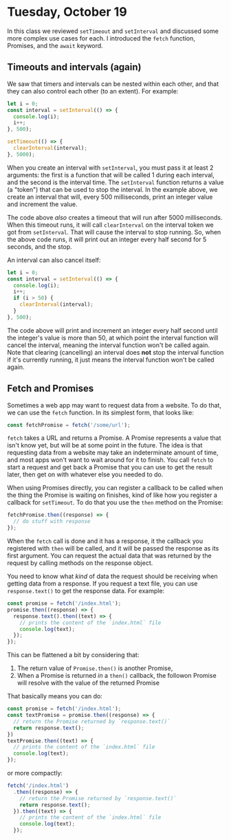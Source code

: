 # Tuesday, October 19

In this class we reviewed `setTimeout` and `setInterval` and discussed some more
complex use cases for each. I introduced the `fetch` function, Promises, and the
`await` keyword.

## Timeouts and intervals (again)

We saw that timers and intervals can be nested within each other, and that they
can also control each other (to an extent). For example:

```js
let i = 0;
const interval = setInterval(() => {
  console.log(i);
  i++;
}, 500);

setTimeout(() => {
  clearInterval(interval);
}, 5000);
```

When you create an interval with `setInterval`,  you must pass it
at least 2 arguments: the first is a function that will be called 1 during each
interval, and the second is the interval time. The `setInterval` function
returns a value (a "token") that can be used to stop the interval. In the
example above, we create an interval that will, every 500 milliseconds, print an
integer value and increment the value. 

The code above _also_ creates a timeout that will run after 5000 milliseconds.
When this timeout runs, it will call `clearInterval` on the interval token we
got from `setInterval`. That will cause the interval to stop running. So, when
the above code runs, it will print out an integer every half second for 5
seconds, and the stop.

An interval can also cancel itself:

```js
let i = 0;
const interval = setInterval(() => {
  console.log(i);
  i++;
  if (i > 50) {
    clearInterval(interval);
  }
}, 500);

```

The code above will print and increment an integer every half second until the
integer's value is more than 50, at which point the interval function will
cancel the interval, meaning the interval function won't be called again. Note
that clearing (cancelling) an interval does **not** stop the interval function
if it's currently running, it just means the interval function won't be called
again.

## Fetch and Promises

Sometimes a web app may want to request data from a website. To do that, we can
use the `fetch` function. In its simplest form, that looks like:

```js
const fetchPromise = fetch('/some/url');
```

`fetch` takes a URL and returns a Promise. A Promise represents a value that
isn't know yet, but will be at some point in the future. The idea is that
requesting data from a website may take an indeterminate amount of time, and
most apps won't want to wait around for it to finish. You call `fetch` to start
a request and get back a Promise that you can use to get the result later, then
get on with whatever else you needed to do.

When using Promises directly, you can register a callback to be called when the
thing the Promise is waiting on finishes, kind of like how you register a
callback for `setTimeout`. To do that you use the `then` method on the Promise:

```js
fetchPromise.then((response) => {
  // do stuff with response
});
```

When the `fetch` call is done and it has a response, it the callback you
registered with `then` will be called, and it will be passed the response as its
first argument. You can request the actual data that was returned by the request
by calling methods on the response object.

You need to know what _kind_ of data the request should be receiving when
getting data from a response. If you request a text file, you can use
`response.text()` to get the response data. For example:

```js
const promise = fetch('/index.html');
promise.then((response) => {
  response.text().then((text) => {
    // prints the content of the `index.html` file
    console.log(text);
  });
});
```

This can be flattened a bit by considering that: 

1. The return value of `Promise.then()` is another Promise,
2. When a Promise is returned _in_ a `then()` callback, the followon Promise
   will resolve with the value of the returned Promise

That basically means you can do:

```js
const promise = fetch('/index.html');
const textPromise = promise.then((response) => {
  // return the Promise returned by `response.text()`
  return response.text();
})
textPromise.then((text) => {
  // prints the content of the `index.html` file
  console.log(text);
});
```

or more compactly:

```js
fetch('/index.html')
  .then((response) => {
    // return the Promise returned by `response.text()`
    return response.text();
  }).then((text) => {
    // prints the content of the `index.html` file
    console.log(text);
  });
```
